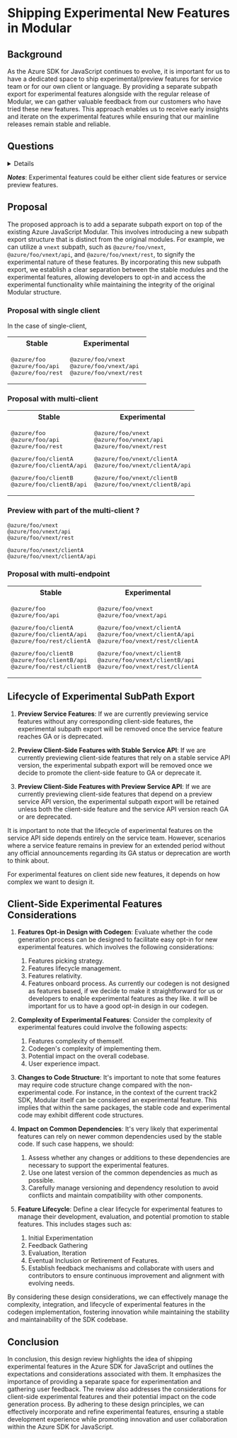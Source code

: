 # Shipping Experimental New Features in Modular

## Background

As the Azure SDK for JavaScript continues to evolve, it is important for us to have a dedicated space to ship experimental/preview features for service team or for our own client or language. By providing a separate subpath export for experimental features alongside with the regular release of Modular, we can gather valuable feedback from our customers who have tried these new features. This approach enables us to receive early insights and iterate on the experimental features while ensuring that our mainline releases remain stable and reliable.

## Questions

<details close>
1. **Version picking strategy**  
  One latest GA + One latest preview version.  
  If the latest preview version < latest GA version, then we will use latest GA version as the experiment version.  
  _Questions_:
    1. do we allow customers to set their own preview version?

1. **Feature picking strategy**  
  Let's say we have Feature 1, 2, 3, 4 to experiment
  _Questions_:
    1. Is it possible that we want features 1, 2 in one RP but features 3, 4 in another RP?
    1. If service team want a pure preview with their service version without any client side preview features, is this allowed?  

1. **Feature staging status change**  
  _Questions_:
   1. Is it possible that a feature could be GA or withdrew based on customers feedback?
   1. how are we going to decide, statistically?
   1. If a feature goes GA, we shall refresh all the packages that has the experimented feature, or just refresh all the packages based on release requirement?
   1. If a feature goes withdraw, we shall refresh all the packages that has the experiment feature?

1. **Feature collisions**
   1. Is it possible that one feature may have part of the code collisions with the other feature?
   1. Is it possible that experimental features may have part of the code collisions with the stable code?
   1. What if a feature requires a more newer version of dependencies libraries ? like a newer version of typescript or azure core related libraries?  
     Should we use something like the below if such case happens ? or should we just use the latest?

   ```json
   "dependencies": {
      "@azure-rest/map-search-v1": "npm:@azure-rest/map-search@^1.0.0",
      "@azure-rest/map-search-v2": "npm:@azure-rest/map-search@^2.0.0"
    } 
   ```

1. **Sub client picking strategy**  
In the multi-client and multi-endpoint cases,  
_Questions_:
   1. is it possible that we could only select one sub client to ship with experimental features?

1. **Manual customization**  
    1. Is it allowed to have manual customization in the experimental part?
    1. Is this possible that we may have a customization scenario that involves both the stable code and experimental code?


1. **SDK version strategy**  
  Should we allow pure experimental feature releases?  
    1. a preview api version  --- 1.0.0-beta.1
    1. ~~a new experimental feature --- 1.0.0-beta.2~~  
    1. a new preview api version --- 1.0.0-beta.3  
    1. ~~a new experimental features --- 1.0.0-beta.4~~  
    1. a new stable api version --- 1.0.0 will need to replace  
    1. ~~a new experimental features --- 1.1.0-beta.1 ?~~
    1. a new preview api version ---  1.1.0-beta.2 ?  

</details>

**_Notes_**: Experimental features could be either client side features or service preview features.  

## Proposal

The proposed approach is to add a separate subpath export on top of the existing Azure JavaScript Modular. This involves introducing a new subpath export structure that is distinct from the original modules. For example, we can utilize a `vnext` subpath, such as `@azure/foo/vnext`, `@azure/foo/vnext/api`, and `@azure/foo/vnext/rest`, to signify the experimental nature of these features. By incorporating this new subpath export, we establish a clear separation between the stable modules and the experimental features, allowing developers to opt-in and access the experimental functionality while maintaining the integrity of the original Modular structure.

### Proposal with single client

In the case of single-client,

<!-- markdownlint-disable MD033 -->
<table>
  <tr>
    <th>Stable</th>
    <th>Experimental</th>
  </tr>
  <tr>
    <td>
      <pre lang="typescript">
@azure/foo
@azure/foo/api
@azure/foo/rest
</pre>
</td>
<td>
<pre lang="typescript">
@azure/foo/vnext
@azure/foo/vnext/api
@azure/foo/vnext/rest
</pre>
</td>
  </tr>
</table>
<!-- markdownlint-enable MD033 -->

### Proposal with multi-client

<!-- markdownlint-disable MD033 -->
<table>
  <tr>
    <th>Stable</th>
    <th>Experimental</th>
  </tr>
  <tr>
    <td>
      <pre lang="typescript">
@azure/foo
@azure/foo/api
@azure/foo/rest
</pre>
<pre lang="typescript">
@azure/foo/clientA
@azure/foo/clientA/api
</pre>
<pre lang="typescript">
@azure/foo/clientB
@azure/foo/clientB/api
</pre>
</td>
<td>
<pre lang="typescript">
@azure/foo/vnext
@azure/foo/vnext/api
@azure/foo/vnext/rest
</pre>
<pre lang="typescript">
@azure/foo/vnext/clientA
@azure/foo/vnext/clientA/api
</pre>
<pre lang="typescript">
@azure/foo/vnext/clientB
@azure/foo/vnext/clientB/api
</pre>
</td>
  </tr>
</table>
<!-- markdownlint-enable MD033 -->

### Preview with part of the multi-client ?

```text
@azure/foo/vnext
@azure/foo/vnext/api
@azure/foo/vnext/rest

@azure/foo/vnext/clientA
@azure/foo/vnext/clientA/api
```

### Proposal with multi-endpoint

<!-- markdownlint-disable MD033 -->
<table>
  <tr>
    <th>Stable</th>
    <th>Experimental</th>
  </tr>
  <tr>
    <td>
      <pre lang="typescript">
@azure/foo
@azure/foo/api
</pre>
<pre lang="typescript">
@azure/foo/clientA
@azure/foo/clientA/api
@azure/foo/rest/clientA
</pre>
<pre lang="typescript">
@azure/foo/clientB
@azure/foo/clientB/api
@azure/foo/rest/clientB
</pre>
</td>
<td>
<pre lang="typescript">
@azure/foo/vnext
@azure/foo/vnext/api
</pre>
<pre lang="typescript">
@azure/foo/vnext/clientA
@azure/foo/vnext/clientA/api
@azure/foo/vnext/rest/clientA
</pre>
<pre lang="typescript">
@azure/foo/vnext/clientB
@azure/foo/vnext/clientB/api
@azure/foo/vnext/rest/clientA
</pre>
</td>
  </tr>
</table>
<!-- markdownlint-enable MD033 -->

## Lifecycle of Experimental SubPath Export

1. **Preview Service Features**: If we are currently previewing service features without any corresponding client-side features, the experimental subpath export will be removed once the service feature reaches GA or is deprecated.

1. **Preview Client-Side Features with Stable Service API**: If we are currently previewing client-side features that rely on a stable service API version, the experimental subpath export will be removed once we decide to promote the client-side feature to GA or deprecate it.

1. **Preview Client-Side Features with Preview Service API**: If we are currently previewing client-side features that depend on a preview service API version, the experimental subpath export will be retained unless both the client-side feature and the service API version reach GA or are deprecated.

It is important to note that the lifecycle of experimental features on the service API side depends entirely on the service team. However, scenarios where a service feature remains in preview for an extended period without any official announcements regarding its GA status or deprecation are worth to think about.

For experimental features on client side new features, it depends on how complex we want to design it.

## Client-Side Experimental Features Considerations

1. **Features Opt-in Design with Codegen**: Evaluate whether the code generation process can be designed to facilitate easy opt-in for new experimental features. which involves the following considerations:  
   1. Features picking strategy.
   1. Features lifecycle management.
   1. Features relativity.
   1. Features onboard process.
  As currently our codegen is not designed as features based, if we decide to make it straightforward for us or developers to enable experimental features as they like. it will be important for us to have a good opt-in design in our codegen.

1. **Complexity of Experimental Features**: Consider the complexity of experimental features could involve the following aspects:
   1. Features complexity of themself.
   1. Codegen's complexity of implementing them.
   1. Potential impact on the overall codebase.
   1. User experience impact.

1. **Changes to Code Structure**: It's important to note that some features may require code structure change compared with the non-experimental code. For instance, in the context of the current track2 SDK, Modular itself can be considered an experimental feature. This implies that within the same packages, the stable code and experimental code may exhibit different code structures.

1. **Impact on Common Dependencies**: It's very likely that experimental features can rely on newer common dependencies used by the stable code. If such case happens, we should:
   1. Assess whether any changes or additions to these dependencies are necessary to support the experimental features.
   1. Use one latest version of the common dependencies as much as possible.
   1. Carefully manage versioning and dependency resolution to avoid conflicts and maintain compatibility with other components.

1. **Feature Lifecycle**: Define a clear lifecycle for experimental features to manage their development, evaluation, and potential promotion to stable features. This includes stages such as:
   1. Initial Experimentation
   1. Feedback Gathering
   1. Evaluation, Iteration
   1. Eventual Inclusion or Retirement of Features.
   1. Establish feedback mechanisms and collaborate with users and contributors to ensure continuous improvement and alignment with evolving needs.

By considering these design considerations, we can effectively manage the complexity, integration, and lifecycle of experimental features in the codegen implementation, fostering innovation while maintaining the stability and maintainability of the SDK codebase.

## Conclusion

In conclusion, this design review highlights the idea of shipping experimental features in the Azure SDK for JavaScript and outlines the expectations and considerations associated with them. It emphasizes the importance of providing a separate space for experimentation and gathering user feedback. The review also addresses the considerations for client-side experimental features and their potential impact on the code generation process. By adhering to these design principles, we can effectively incorporate and refine experimental features, ensuring a stable development experience while promoting innovation and user collaboration within the Azure SDK for JavaScript.
